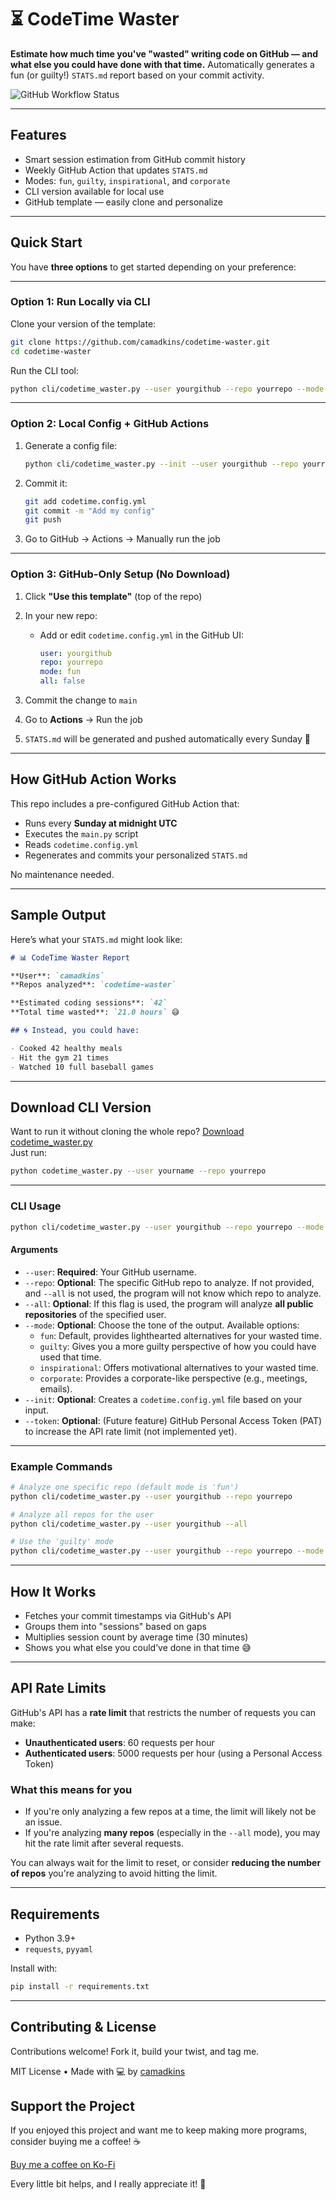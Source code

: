 # ⏳ CodeTime Waster

**Estimate how much time you've "wasted" writing code on GitHub — and what else you could have done with that time.** Automatically generates a fun (or guilty!) `STATS.md` report based on your commit activity.

![GitHub Workflow Status](https://img.shields.io/github/actions/workflow/status/camadkins/codetime-waster/generate-stats.yml?label=GitHub%20Actions&style=flat-square)

---

## Features

-  Smart session estimation from GitHub commit history
-  Weekly GitHub Action that updates `STATS.md`
-  Modes: `fun`, `guilty`, `inspirational`, and `corporate`
-  CLI version available for local use
-  GitHub template — easily clone and personalize

---

##  Quick Start

You have **three options** to get started depending on your preference:

---

###  Option 1: Run Locally via CLI

Clone your version of the template:

```bash
git clone https://github.com/camadkins/codetime-waster.git
cd codetime-waster
```

Run the CLI tool:

```bash
python cli/codetime_waster.py --user yourgithub --repo yourrepo --mode fun
```

---

###  Option 2: Local Config + GitHub Actions

1. Generate a config file:

   ```bash
   python cli/codetime_waster.py --init --user yourgithub --repo yourrepo --mode guilty
   ```

2. Commit it:

   ```bash
   git add codetime.config.yml
   git commit -m "Add my config"
   git push
   ```

3. Go to GitHub → Actions → Manually run the job

---

###  Option 3: GitHub-Only Setup (No Download)

1. Click **"Use this template"** (top of the repo)
2. In your new repo:
   - Add or edit `codetime.config.yml` in the GitHub UI:

     ```yaml
     user: yourgithub
     repo: yourrepo
     mode: fun
     all: false
     ```

3. Commit the change to `main`
4. Go to **Actions** → Run the job
5. `STATS.md` will be generated and pushed automatically every Sunday 🎉

---

##  How GitHub Action Works

This repo includes a pre-configured GitHub Action that:

- Runs every **Sunday at midnight UTC**
- Executes the `main.py` script
- Reads `codetime.config.yml`
- Regenerates and commits your personalized `STATS.md`

No maintenance needed.

---

##  Sample Output

Here’s what your `STATS.md` might look like:

```markdown
# 📊 CodeTime Waster Report

**User**: `camadkins`  
**Repos analyzed**: `codetime-waster`

**Estimated coding sessions**: `42`  
**Total time wasted**: `21.0 hours` 😅

## 🌀 Instead, you could have:

- Cooked 42 healthy meals
- Hit the gym 21 times
- Watched 10 full baseball games
```

---

##  Download CLI Version

Want to run it without cloning the whole repo? [Download codetime_waster.py](cli/codetime_waster.py)  
Just run:

```bash
python codetime_waster.py --user yourname --repo yourrepo
```

---

###  CLI Usage

```bash
python cli/codetime_waster.py --user yourgithub --repo yourrepo --mode fun
```

#### Arguments

- `--user`: **Required**: Your GitHub username.
- `--repo`: **Optional**: The specific GitHub repo to analyze. If not provided, and `--all` is not used, the program will not know which repo to analyze.
- `--all`: **Optional**: If this flag is used, the program will analyze **all public repositories** of the specified user.
- `--mode`: **Optional**: Choose the tone of the output. Available options:
  - `fun`: Default, provides lighthearted alternatives for your wasted time.
  - `guilty`: Gives you a more guilty perspective of how you could have used that time.
  - `inspirational`: Offers motivational alternatives to your wasted time.
  - `corporate`: Provides a corporate-like perspective (e.g., meetings, emails).
- `--init`: **Optional**: Creates a `codetime.config.yml` file based on your input.
- `--token`: **Optional**: (Future feature) GitHub Personal Access Token (PAT) to increase the API rate limit (not implemented yet).
  
---

### **Example Commands**

```bash
# Analyze one specific repo (default mode is 'fun')
python cli/codetime_waster.py --user yourgithub --repo yourrepo

# Analyze all repos for the user
python cli/codetime_waster.py --user yourgithub --all

# Use the 'guilty' mode
python cli/codetime_waster.py --user yourgithub --repo yourrepo --mode guilty
```

---

##  How It Works

- Fetches your commit timestamps via GitHub's API
- Groups them into "sessions" based on gaps
- Multiplies session count by average time (30 minutes)
- Shows you what else you could’ve done in that time 😅

---

##  API Rate Limits

GitHub's API has a **rate limit** that restricts the number of requests you can make:

- **Unauthenticated users**: 60 requests per hour
- **Authenticated users**: 5000 requests per hour (using a Personal Access Token)

### What this means for you

- If you're only analyzing a few repos at a time, the limit will likely not be an issue.
- If you're analyzing **many repos** (especially in the `--all` mode), you may hit the rate limit after several requests.

You can always wait for the limit to reset, or consider **reducing the number of repos** you're analyzing to avoid hitting the limit.

---

##  Requirements

- Python 3.9+
- `requests`, `pyyaml`

Install with:

```bash
pip install -r requirements.txt
```

---

##  Contributing & License

Contributions welcome! Fork it, build your twist, and tag me.

MIT License • Made with 💻 by [camadkins](https://github.com/camadkins)

##  Support the Project

If you enjoyed this project and want me to keep making more programs, consider buying me a coffee! ☕️

[Buy me a coffee on Ko-Fi](https://ko-fi.com/camadkins)

Every little bit helps, and I really appreciate it! 🙏
